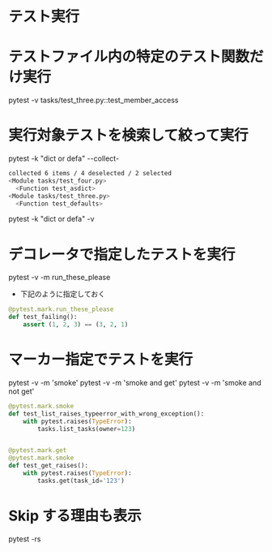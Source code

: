 # テスト実行

# テストファイル内の特定のテスト関数だけ実行
pytest -v tasks/test_three.py::test_member_access




# 実行対象テストを検索して絞って実行
pytest -k "dict or defa" --collect-

```bash
collected 6 items / 4 deselected / 2 selected
<Module tasks/test_four.py>
  <Function test_asdict>
<Module tasks/test_three.py>
  <Function test_defaults>
```

pytest -k "dict or defa" -v





# デコレータで指定したテストを実行
pytest -v -m run_these_please

* 下記のように指定しておく

```py
@pytest.mark.run_these_please
def test_failing():
    assert (1, 2, 3) == (3, 2, 1)
```


# マーカー指定でテストを実行
pytest -v -m 'smoke'
pytest -v -m 'smoke and get'
pytest -v -m 'smoke and not get'

```py
@pytest.mark.smoke
def test_list_raises_typeerror_with_wrong_exception():
    with pytest.raises(TypeError):
        tasks.list_tasks(owner=123)


@pytest.mark.get
@pytest.mark.smoke
def test_get_raises():
    with pytest.raises(TypeError):
        tasks.get(task_id='123')
```


# Skip する理由も表示
pytest -rs

